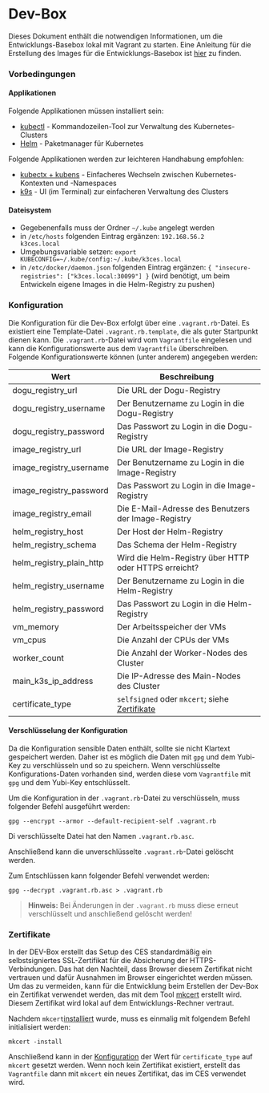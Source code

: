 # Dev-Box

Dieses Dokument enthält die notwendigen Informationen, um die Entwicklungs-Basebox lokal mit Vagrant zu starten.
Eine Anleitung für die Erstellung des Images für die Entwicklungs-Basebox ist [hier](./building_basebox_de.md) zu
finden.

### Vorbedingungen

#### Applikationen

Folgende Applikationen müssen installiert sein:

- [kubectl](https://kubernetes.io/de/docs/tasks/tools/install-kubectl/) - Kommandozeilen-Tool zur Verwaltung des Kubernetes-Clusters
- [Helm](https://helm.sh/docs/intro/quickstart/) - Paketmanager für Kubernetes

Folgende Applikationen werden zur leichteren Handhabung empfohlen:

- [kubectx + kubens](https://github.com/ahmetb/kubectx) - Einfacheres Wechseln zwischen Kubernetes-Kontexten und -Namespaces
- [k9s](https://k9scli.io/topics/install/) - UI (im Terminal) zur einfacheren Verwaltung des Clusters

#### Dateisystem

- Gegebenenfalls muss der Ordner `~/.kube` angelegt werden
- in `/etc/hosts` folgenden Eintrag ergänzen: `192.168.56.2     k3ces.local`
- Umgebungsvariable setzen: `export KUBECONFIG=~/.kube/config:~/.kube/k3ces.local`
- in `/etc/docker/daemon.json` folgenden Eintrag ergänzen: `{ "insecure-registries": ["k3ces.local:30099"] }` 
  (wird benötigt, um beim Entwickeln eigene Images in die Helm-Registry zu pushen)

### Konfiguration

Die Konfiguration für die Dev-Box erfolgt über eine `.vagrant.rb`-Datei. Es existiert eine Template-Datei `.vagrant.rb.template`, 
die als guter Startpunkt dienen kann. Die `.vagrant.rb`-Datei wird vom `Vagrantfile` eingelesen und
kann die Konfigurationswerte aus dem `Vagrantfile` überschreiben.
Folgende Konfigurationswerte können (unter anderem) angegeben werden:

| Wert                     | Beschreibung                                                  |
|--------------------------|---------------------------------------------------------------|
| dogu_registry_url        | Die URL der Dogu-Registry                                     |
| dogu_registry_username   | Der Benutzername zu Login in die Dogu-Registry                |
| dogu_registry_password   | Das Passwort zu Login in die Dogu-Registry                    |
| image_registry_url       | Die URL der Image-Registry                                    |
| image_registry_username  | Der Benutzername zu Login in die Image-Registry               |
| image_registry_password  | Das Passwort zu Login in die Image-Registry                   |
| image_registry_email     | Die E-Mail-Adresse des Benutzers der Image-Registry           |
| helm_registry_host       | Der Host der Helm-Registry                                    |
| helm_registry_schema     | Das Schema der Helm-Registry                                  |
| helm_registry_plain_http | Wird die Helm-Registry über HTTP oder HTTPS erreicht?         |
| helm_registry_username   | Der Benutzername zu Login in die Helm-Registry                |
| helm_registry_password   | Das Passwort zu Login in die Helm-Registry                    |
| vm_memory                | Der Arbeitsspeicher der VMs                                   |
| vm_cpus                  | Die Anzahl der CPUs der VMs                                   |
| worker_count             | Die Anzahl der Worker-Nodes des Cluster                       |
| main_k3s_ip_address      | Die IP-Adresse des Main-Nodes des Cluster                     |
| certificate_type         | `selfsigned` oder `mkcert`; siehe [Zertifikate](#zertifikate) |

#### Verschlüsselung der Konfiguration

Da die Konfiguration sensible Daten enthält, sollte sie nicht Klartext gespeichert werden.
Daher ist es möglich die Daten mit `gpg` und dem Yubi-Key zu verschlüsseln und so zu speichern.
Wenn verschlüsselte Konfigurations-Daten vorhanden sind, werden diese vom `Vagrantfile` mit `gpg` und dem Yubi-Key
entschlüsselt.

Um die Konfiguration in der `.vagrant.rb`-Datei zu verschlüsseln, muss folgender Befehl ausgeführt werden:

```shell
gpg --encrypt --armor --default-recipient-self .vagrant.rb
```
Di verschlüsselte Datei hat den Namen `.vagrant.rb.asc`.

Anschließend kann die unverschlüsselte `.vagrant.rb`-Datei gelöscht werden.

Zum Entschlüssen kann folgender Befehl verwendet werden:

```shell
gpg --decrypt .vagrant.rb.asc > .vagrant.rb
```

> **Hinweis:** Bei Änderungen in der `.vagrant.rb` muss diese erneut verschlüsselt und anschließend gelöscht werden!

### Zertifikate
In der DEV-Box erstellt das Setup des CES standardmäßig ein selbstsigniertes SSL-Zertifikat für die Absicherung der HTTPS-Verbindungen.
Das hat den Nachteil, dass Browser diesem Zertifikat nicht vertrauen und dafür Ausnahmen im Browser eingerichtet werden müssen.
Um das zu vermeiden, kann für die Entwicklung beim Erstellen der Dev-Box ein Zertifikat verwendet werden, das mit dem Tool [mkcert](https://github.com/FiloSottile/mkcert) erstellt wird. 
Diesem Zertifikat wird lokal auf dem Entwicklungs-Rechner vertraut.

Nachdem `mkcert`[installiert](https://github.com/FiloSottile/mkcert#installation) wurde, muss es einmalig mit folgendem Befehl initialisiert werden:
```shell
mkcert -install
```

Anschließend kann in der [Konfiguration](#konfiguration) der Wert für `certificate_type` auf `mkcert` gesetzt werden.
Wenn noch kein Zertifikat existiert, erstellt das `Vagrantfile` dann mit `mkcert` ein neues Zertifikat, das im CES verwendet wird.